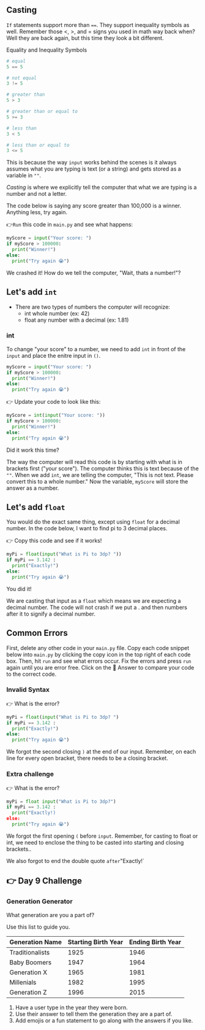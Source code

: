 ## Casting

`If` statements support more than `==`. They support inequality symbols as well. Remember those <, >, and = signs you used in math way back when? Well they are back again, but this time they look a bit different.

Equality and Inequality Symbols

```python
# equal
5 == 5

# not equal
3 != 5

# greater than
5 > 3

# greater than or equal to
5 >= 3

# less than
3 < 5

# less than or equal to
3 <= 5
```

This is because the way `input` works behind the scenes is it always assumes what you are typing is text (or a string) and gets stored as a variable in `""`.

*Casting* is where we explicitly tell the computer that what we are typing is a number and not a letter.

The code below is saying any score greater than 100,000 is a winner. Anything less, try again.

👉`Run` this code in `main.py` and see what happens:

```python
myScore = input("Your score: ")
if myScore > 100000:
  print("Winner!")
else:
  print("Try again 😭")
```
We crashed it! How do we tell the computer, "Wait, thats a number!"?


## Let's add `int`

- There are two types of numbers the computer will recognize:
  - int whole number (ex: 42)
  - float any number with a decimal (ex: 1.81)

### int
To change "your score" to a number, we need to add `int` in front of the `input` and place the enitre input in `()`.

```python
myScore = input("Your score: ")
if myScore > 100000:
  print("Winner!")
else:
  print("Try again 😭")
```

👉 Update your code to look like this:

```python
myScore = int(input("Your score: "))
if myScore > 100000:
  print("Winner!")
else:
  print("Try again 😭")
```

Did it work this time?

The way the computer will read this code is by starting with what is in brackets first ("your score"). The computer thinks this is text because of the `""`. When we add `int`, we are telling the computer, "This is not text. Please convert this to a whole number." Now the variable, `myScore` will store the answer as a number.


## Let's add `float`

You would do the exact same thing, except using `float` for a decimal number. In the code below, I want to find pi to 3 decimal places.

👉 Copy this code and see if it works!

```python
myPi = float(input("What is Pi to 3dp? "))
if myPi == 3.142 :
  print("Exactly!")
else:
  print("Try again 😭")
```

You did it!

We are casting that input as a `float` which means we are expecting a decimal number. The code will not crash if we put a . and then numbers after it to signify a decimal number.


## Common Errors

First, delete any other code in your `main.py` file. Copy each code snippet below into `main.py` by clicking the copy icon in the top right of each code box. Then, hit `run` and see what errors occur. Fix the errors and press `run` again until you are error free. Click on the 👀 Answer to compare your code to the correct code.

### Invalid Syntax

👉 What is the error?

```python
myPi = float(input("What is Pi to 3dp? ")
if myPi == 3.142 :
  print("Exactly!")
else:
  print("Try again 😭")
```

We forgot the second closing `)` at the end of our input. Remember, on each line for every open bracket, there needs to be a closing bracket.

### Extra challenge

👉 What is the error?

```python
myPi = float input("What is Pi to 3dp?")
if myPi == 3.142 :
  print("Exactly!)
else:
  print("Try again 😭")
```

We forgot the first opening `(` before `input`. Remember, for casting to float or int, we need to enclose the thing to be casted into starting and closing brackets..

We also forgot to end the double quote ` after `"Exactly!`


## 👉 Day 9 Challenge

### Generation Generator

What generation are you a part of?

Use this list to guide you.

Generation Name | Starting Birth Year | Ending Birth Year
--- | --- | ---
Traditionalists | 1925 | 1946
Baby Boomers | 1947 | 1964
Generation X | 1965 | 1981
Millenials | 1982 | 1995
Generation Z | 1996 | 2015

1. Have a user type in the year they were born.
2. Use their answer to tell them the generation they are a part of.
3. Add emojis or a fun statement to go along with the answers if you like.

